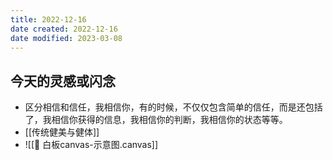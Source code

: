 ```yaml
---
title: 2022-12-16
date created: 2022-12-16
date modified: 2023-03-08
---
```


## 今天的灵感或闪念

- 区分相信和信任，我相信你，有的时候，不仅仅包含简单的信任，而是还包括了，我相信你获得的信息，我相信你的判断，我相信你的状态等等。
- [[传统健美与健体]]
- ![[🧩 白板canvas-示意图.canvas]]
